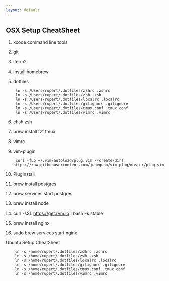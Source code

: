 ```yaml
---
layout: default
---
```

OSX Setup CheatSheet
---

1. xcode command line tools
2. git
3. iterm2
4. install homebrew
5. dotfiles

		ln -s /Users/rupert/.dotfiles/zshrc .zshrc
		ln -s /Users/rupert/.dotfiles/zsh .zsh
		ln -s /Users/rupert/.dotfiles/localrc .localrc
		ln -s /Users/rupert/.dotfiles/gitignore .gitignore
		ln -s /Users/rupert/.dotfiles/tmux.conf .tmux.conf
		ln -s /Users/rupert/.dotfiles/vimrc .vimrc

6. chsh zsh
7. brew install fzf tmux
8. vimrc
9. vim-plugin 
		
		curl -fLo ~/.vim/autoload/plug.vim --create-dirs https://raw.githubusercontent.com/junegunn/vim-plug/master/plug.vim
		
10. PlugInstall
11. brew install postgres
12. brew services start postgres
13. brew install node
14. curl -sSL https://get.rvm.io | bash -s stable 
15. brew install nginx
16. sudo brew services start nginx

Ubuntu Setup CheatSheet

		ln -s /home/rupert/.dotfiles/zshrc .zshrc
		ln -s /home/rupert/.dotfiles/zsh .zsh
		ln -s /home/rupert/.dotfiles/localrc .localrc
		ln -s /home/rupert/.dotfiles/gitignore .gitignore
		ln -s /home/rupert/.dotfiles/tmux.conf .tmux.conf
		ln -s /home/rupert/.dotfiles/vimrc .vimrc
